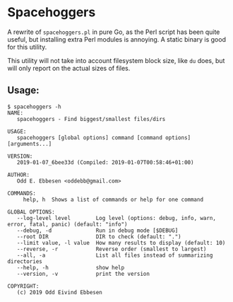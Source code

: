 # Spacehoggers

A rewrite of `spacehoggers.pl` in pure Go, as the Perl script has been quite useful, but installing extra Perl modules is annoying.
A static binary is good for this utility.

This utility will not take into account filesystem block size, like `du` does, but will only report on the actual sizes of files.

## Usage:

    $ spacehoggers -h
    NAME:
       spacehoggers - Find biggest/smallest files/dirs
 
    USAGE:
       spacehoggers [global options] command [command options] [arguments...]
 
    VERSION:
       2019-01-07_6bee33d (Compiled: 2019-01-07T00:58:46+01:00)
 
    AUTHOR:
       Odd E. Ebbesen <oddebb@gmail.com>
 
    COMMANDS:
         help, h  Shows a list of commands or help for one command
 
    GLOBAL OPTIONS:
       --log-level level        Log level (options: debug, info, warn, error, fatal, panic) (default: "info")
       --debug, -d              Run in debug mode [$DEBUG]
       --root DIR               DIR to check (default: ".")
       --limit value, -l value  How many results to display (default: 10)
       --reverse, -r            Reverse order (smallest to largest)
       --all, -a                List all files instead of summarizing directories
       --help, -h               show help
       --version, -v            print the version
 
    COPYRIGHT:
       (c) 2019 Odd Eivind Ebbesen
